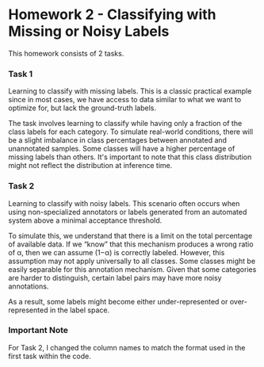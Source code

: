 # Homework 2 - Classifying with Missing or Noisy Labels

This homework consists of 2 tasks.

### Task 1
Learning to classify with missing labels. This is a classic practical example since in most cases, we have access to data similar to what we want to optimize for, but lack the ground-truth labels.

The task involves learning to classify while having only a fraction of the class labels for each category. To simulate real-world conditions, there will be a slight imbalance in class percentages between annotated and unannotated samples. Some classes will have a higher percentage of missing labels than others. It's important to note that this class distribution might not reflect the distribution at inference time.

### Task 2
Learning to classify with noisy labels. This scenario often occurs when using non-specialized annotators or labels generated from an automated system above a minimal acceptance threshold.

To simulate this, we understand that there is a limit on the total percentage of available data. If we “know” that this mechanism produces a wrong ratio of α, then we can assume (1−α) is correctly labeled. However, this assumption may not apply universally to all classes. Some classes might be easily separable for this annotation mechanism. Given that some categories are harder to distinguish, certain label pairs may have more noisy annotations.

As a result, some labels might become either under-represented or over-represented in the label space.

### Important Note
For Task 2, I changed the column names to match the format used in the first task within the code.

